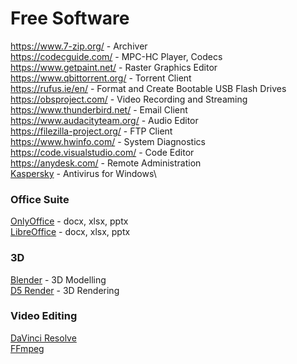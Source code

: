 # Free Software
https://www.7-zip.org/ - Archiver\
https://codecguide.com/ - MPC-HC Player, Codecs\
https://www.getpaint.net/ - Raster Graphics Editor\
https://www.qbittorrent.org/ - Torrent Client\
https://rufus.ie/en/ - Format and Create Bootable USB Flash Drives\
https://obsproject.com/ - Video Recording and Streaming\
https://www.thunderbird.net/ - Email Client\
https://www.audacityteam.org/ - Audio Editor\
https://filezilla-project.org/ - FTP Client\
https://www.hwinfo.com/ - System Diagnostics\
https://code.visualstudio.com/ - Code Editor\
https://anydesk.com/ - Remote Administration\
[Kaspersky](https://www.kaspersky.com/downloads/free-antivirus) - Antivirus for Windows\

### Office Suite
[OnlyOffice](https://www.onlyoffice.com/download-desktop.aspx) - docx, xlsx, pptx\
[LibreOffice](https://www.libreoffice.org/) - docx, xlsx, pptx

### 3D
[Blender](https://www.blender.org/) - 3D Modelling\
[D5 Render](https://www.d5render.com/) - 3D Rendering

### Video Editing
[DaVinci Resolve](https://www.blackmagicdesign.com/products/davinciresolve)\
[FFmpeg](https://www.ffmpeg.org/)